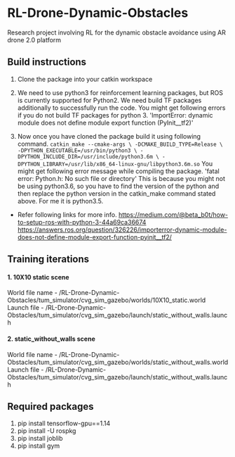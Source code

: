 # RL-Drone-Dynamic-Obstacles
Research project involving RL for the dynamic obstacle avoidance using AR drone 2.0 platform 

## Build instructions 

1. Clone the package into your catkin workspace
2. We need to use python3 for reinforcement learning packages, but ROS is currently supported for Python2. We need build TF packages additionally to successfully run the code. You might get following errors if you do not build TF packages for python 3.
'ImportError: dynamic module does not define module export function (PyInit__tf2)'

3. Now once you have cloned the package build it using following command.
`catkin_make --cmake-args \
            -DCMAKE_BUILD_TYPE=Release \
            -DPYTHON_EXECUTABLE=/usr/bin/python3 \
            -DPYTHON_INCLUDE_DIR=/usr/include/python3.6m \
            -DPYTHON_LIBRARY=/usr/lib/x86_64-linux-gnu/libpython3.6m.so`
You might get following error message while compiling the package.
'fatal error: Python.h: No such file or directory'
This is because you might not be using python3.6, so you have to find the version of the python and then replace the python version in the catkin_make command stated above. For me it is python3.5. 
* Refer following links for more info.
 https://medium.com/@beta_b0t/how-to-setup-ros-with-python-3-44a69ca36674
 https://answers.ros.org/question/326226/importerror-dynamic-module-does-not-define-module-export-function-pyinit__tf2/


## Training iterations
#### 1. 10X10 static scene
World file name - /RL-Drone-Dynamic-Obstacles/tum_simulator/cvg_sim_gazebo/worlds/10X10_static.world
Launch file - /RL-Drone-Dynamic-Obstacles/tum_simulator/cvg_sim_gazebo/launch/static_without_walls.launch

#### 2. static_without_walls scene
World file name - /RL-Drone-Dynamic-Obstacles/tum_simulator/cvg_sim_gazebo/worlds/static_without_walls.world
Launch file - /RL-Drone-Dynamic-Obstacles/tum_simulator/cvg_sim_gazebo/launch/static_without_walls.launch


## Required packages
1) pip install tensorflow-gpu==1.14
2) pip install -U rospkg
3) pip install joblib
4) pip install gym


